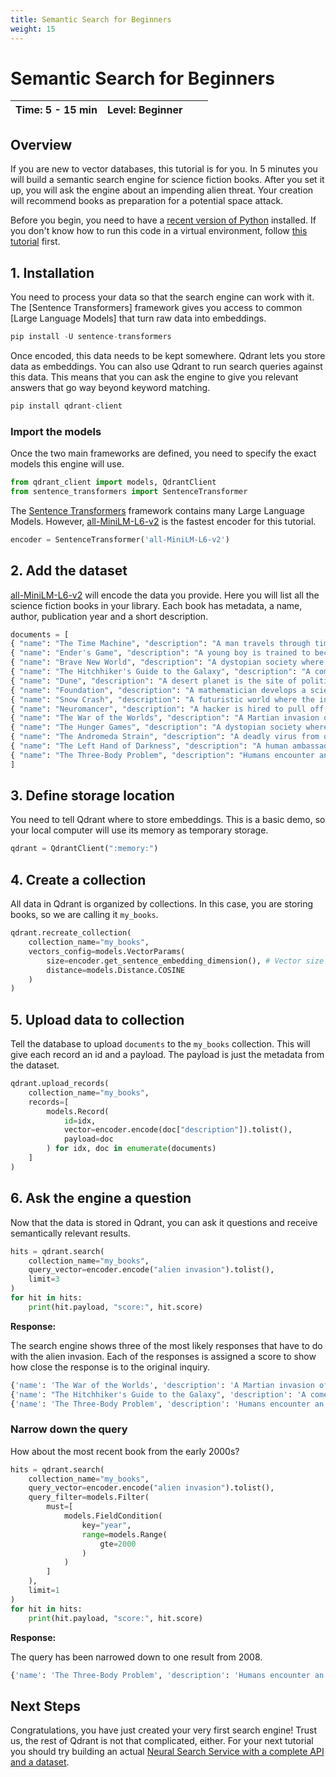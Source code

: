 ```yaml
---
title: Semantic Search for Beginners
weight: 15
---
```


# Semantic Search for Beginners

| Time: 5 - 15 min | Level: Beginner |  |   |
| --- | ----------- | ----------- |----------- |

## Overview

If you are new to vector databases, this tutorial is for you. In 5 minutes you will build a semantic search engine for science fiction books. After you set it up, you will ask the engine about an impending alien threat. Your creation will recommend books as preparation for a potential space attack.

Before you begin, you need to have a [recent version of Python](https://www.python.org/downloads/) installed. If you don't know how to run this code in a virtual environment, follow [this tutorial](https://towardsdatascience.com/creating-and-using-virtual-environment-on-jupyter-notebook-with-python-db3f5afdd56a) first.

## 1. Installation

You need to process your data so that the search engine can work with it. The [Sentence Transformers] framework gives you access to common [Large Language Models] that turn raw data into embeddings.
```python
pip install -U sentence-transformers
```

Once encoded, this data needs to be kept somewhere. Qdrant lets you store data as embeddings. You can also use Qdrant to run search queries against this data. This means that you can ask the engine to give you relevant answers that go way beyond keyword matching.
```python
pip install qdrant-client
```

### Import the models 

Once the two main frameworks are defined, you need to specify the exact models this engine will use. 
```python
from qdrant_client import models, QdrantClient
from sentence_transformers import SentenceTransformer
```

The [Sentence Transformers](https://www.sbert.net/index.html) framework contains many Large Language Models. However, [all-MiniLM-L6-v2](https://huggingface.co/sentence-transformers/all-MiniLM-L6-v2) is the fastest encoder for this tutorial.
```python
encoder = SentenceTransformer('all-MiniLM-L6-v2') 
```

## 2. Add the dataset

[all-MiniLM-L6-v2](https://huggingface.co/sentence-transformers/all-MiniLM-L6-v2) will encode the data you provide. Here you will list all the science fiction books in your library. Each book has metadata, a name, author, publication year and a short description. 

```python
documents = [
{ "name": "The Time Machine", "description": "A man travels through time and witnesses the evolution of humanity.", "author": "H.G. Wells", "year": 1895 },
{ "name": "Ender's Game", "description": "A young boy is trained to become a military leader in a war against an alien race.", "author": "Orson Scott Card", "year": 1985 },
{ "name": "Brave New World", "description": "A dystopian society where people are genetically engineered and conditioned to conform to a strict social hierarchy.", "author": "Aldous Huxley", "year": 1932 },
{ "name": "The Hitchhiker's Guide to the Galaxy", "description": "A comedic science fiction series following the misadventures of an unwitting human and his alien friend.", "author": "Douglas Adams", "year": 1979 },
{ "name": "Dune", "description": "A desert planet is the site of political intrigue and power struggles.", "author": "Frank Herbert", "year": 1965 },
{ "name": "Foundation", "description": "A mathematician develops a science to predict the future of humanity and works to save civilization from collapse.", "author": "Isaac Asimov", "year": 1951 },
{ "name": "Snow Crash", "description": "A futuristic world where the internet has evolved into a virtual reality metaverse.", "author": "Neal Stephenson", "year": 1992 },
{ "name": "Neuromancer", "description": "A hacker is hired to pull off a near-impossible hack and gets pulled into a web of intrigue.", "author": "William Gibson", "year": 1984 },
{ "name": "The War of the Worlds", "description": "A Martian invasion of Earth throws humanity into chaos.", "author": "H.G. Wells", "year": 1898 },
{ "name": "The Hunger Games", "description": "A dystopian society where teenagers are forced to fight to the death in a televised spectacle.", "author": "Suzanne Collins", "year": 2008 },
{ "name": "The Andromeda Strain", "description": "A deadly virus from outer space threatens to wipe out humanity.", "author": "Michael Crichton", "year": 1969 },
{ "name": "The Left Hand of Darkness", "description": "A human ambassador is sent to a planet where the inhabitants are genderless and can change gender at will.", "author": "Ursula K. Le Guin", "year": 1969 },
{ "name": "The Three-Body Problem", "description": "Humans encounter an alien civilization that lives in a dying system.", "author": "Liu Cixin", "year": 2008 }
]
```

## 3. Define storage location

You need to tell Qdrant where to store embeddings. This is a basic demo, so your local computer will use its memory as temporary storage.

```python
qdrant = QdrantClient(":memory:") 
```

## 4. Create a collection

All data in Qdrant is organized by collections. In this case, you are storing books, so we are calling it `my_books`.

```python
qdrant.recreate_collection(
	collection_name="my_books",
	vectors_config=models.VectorParams(
		size=encoder.get_sentence_embedding_dimension(), # Vector size is defined by used model
		distance=models.Distance.COSINE
	)
)
```

## 5. Upload data to collection

Tell the database to upload `documents` to the `my_books` collection. This will give each record an id and a payload. The payload is just the metadata from the dataset.

```python
qdrant.upload_records(
	collection_name="my_books",
	records=[
		models.Record(
			id=idx,
			vector=encoder.encode(doc["description"]).tolist(),
			payload=doc
		) for idx, doc in enumerate(documents)
	]
)
```

## 6.  Ask the engine a question

Now that the data is stored in Qdrant, you can ask it questions and receive semantically relevant results.

```python
hits = qdrant.search(
	collection_name="my_books",
	query_vector=encoder.encode("alien invasion").tolist(),
	limit=3
)
for hit in hits:
	print(hit.payload, "score:", hit.score)
```

**Response:**

The search engine shows three of the most likely responses that have to do with the alien invasion. Each of the responses is assigned a score to show how close the response is to the original inquiry.

```python
{'name': 'The War of the Worlds', 'description': 'A Martian invasion of Earth throws humanity into chaos.', 'author': 'H.G. Wells', 'year': 1898} score: 0.570093257022374
{'name': "The Hitchhiker's Guide to the Galaxy", 'description': 'A comedic science fiction series following the misadventures of an unwitting human and his alien friend.', 'author': 'Douglas Adams', 'year': 1979} score: 0.5040468703143637
{'name': 'The Three-Body Problem', 'description': 'Humans encounter an alien civilization that lives in a dying system.', 'author': 'Liu Cixin', 'year': 2008} score: 0.45902943411768216
```
### Narrow down the query

How about the most recent book from the early 2000s?

```python
hits = qdrant.search(
	collection_name="my_books",
	query_vector=encoder.encode("alien invasion").tolist(),
	query_filter=models.Filter(
		must=[
			models.FieldCondition(
				key="year",
				range=models.Range(
					gte=2000
				)
			)
		]
	),
	limit=1
)
for hit in hits:
	print(hit.payload, "score:", hit.score)
```

**Response:**

The query has been narrowed down to one result from 2008. 

```python
{'name': 'The Three-Body Problem', 'description': 'Humans encounter an alien civilization that lives in a dying system.', 'author': 'Liu Cixin', 'year': 2008} score: 0.45902943411768216
```

## Next Steps

Congratulations, you have just created your very first search engine! Trust us, the rest of Qdrant is not that complicated, either. For your next tutorial you should try building an actual [Neural Search Service with a complete API and a dataset](../../tutorials/neural-search/).
